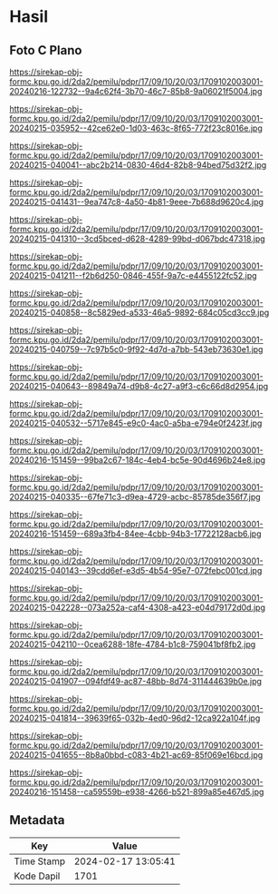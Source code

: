 # Hasil

## Foto C Plano

https://sirekap-obj-formc.kpu.go.id/2da2/pemilu/pdpr/17/09/10/20/03/1709102003001-20240216-122732--9a4c62f4-3b70-46c7-85b8-9a06021f5004.jpg

https://sirekap-obj-formc.kpu.go.id/2da2/pemilu/pdpr/17/09/10/20/03/1709102003001-20240215-035952--42ce62e0-1d03-463c-8f65-772f23c8016e.jpg

https://sirekap-obj-formc.kpu.go.id/2da2/pemilu/pdpr/17/09/10/20/03/1709102003001-20240215-040041--abc2b214-0830-46d4-82b8-94bed75d32f2.jpg

https://sirekap-obj-formc.kpu.go.id/2da2/pemilu/pdpr/17/09/10/20/03/1709102003001-20240215-041431--9ea747c8-4a50-4b81-9eee-7b688d9620c4.jpg

https://sirekap-obj-formc.kpu.go.id/2da2/pemilu/pdpr/17/09/10/20/03/1709102003001-20240215-041310--3cd5bced-d628-4289-99bd-d067bdc47318.jpg

https://sirekap-obj-formc.kpu.go.id/2da2/pemilu/pdpr/17/09/10/20/03/1709102003001-20240215-041211--f2b6d250-0846-455f-9a7c-e4455122fc52.jpg

https://sirekap-obj-formc.kpu.go.id/2da2/pemilu/pdpr/17/09/10/20/03/1709102003001-20240215-040858--8c5829ed-a533-46a5-9892-684c05cd3cc9.jpg

https://sirekap-obj-formc.kpu.go.id/2da2/pemilu/pdpr/17/09/10/20/03/1709102003001-20240215-040759--7c97b5c0-9f92-4d7d-a7bb-543eb73630e1.jpg

https://sirekap-obj-formc.kpu.go.id/2da2/pemilu/pdpr/17/09/10/20/03/1709102003001-20240215-040643--89849a74-d9b8-4c27-a9f3-c6c66d8d2954.jpg

https://sirekap-obj-formc.kpu.go.id/2da2/pemilu/pdpr/17/09/10/20/03/1709102003001-20240215-040532--5717e845-e9c0-4ac0-a5ba-e794e0f2423f.jpg

https://sirekap-obj-formc.kpu.go.id/2da2/pemilu/pdpr/17/09/10/20/03/1709102003001-20240216-151459--99ba2c67-184c-4eb4-bc5e-90d4696b24e8.jpg

https://sirekap-obj-formc.kpu.go.id/2da2/pemilu/pdpr/17/09/10/20/03/1709102003001-20240215-040335--67fe71c3-d9ea-4729-acbc-85785de356f7.jpg

https://sirekap-obj-formc.kpu.go.id/2da2/pemilu/pdpr/17/09/10/20/03/1709102003001-20240216-151459--689a3fb4-84ee-4cbb-94b3-17722128acb6.jpg

https://sirekap-obj-formc.kpu.go.id/2da2/pemilu/pdpr/17/09/10/20/03/1709102003001-20240215-040143--39cdd6ef-e3d5-4b54-95e7-072febc001cd.jpg

https://sirekap-obj-formc.kpu.go.id/2da2/pemilu/pdpr/17/09/10/20/03/1709102003001-20240215-042228--073a252a-caf4-4308-a423-e04d79172d0d.jpg

https://sirekap-obj-formc.kpu.go.id/2da2/pemilu/pdpr/17/09/10/20/03/1709102003001-20240215-042110--0cea6288-18fe-4784-b1c8-759041bf8fb2.jpg

https://sirekap-obj-formc.kpu.go.id/2da2/pemilu/pdpr/17/09/10/20/03/1709102003001-20240215-041907--094fdf49-ac87-48bb-8d74-311444639b0e.jpg

https://sirekap-obj-formc.kpu.go.id/2da2/pemilu/pdpr/17/09/10/20/03/1709102003001-20240215-041814--39639f65-032b-4ed0-96d2-12ca922a104f.jpg

https://sirekap-obj-formc.kpu.go.id/2da2/pemilu/pdpr/17/09/10/20/03/1709102003001-20240215-041655--8b8a0bbd-c083-4b21-ac69-85f069e16bcd.jpg

https://sirekap-obj-formc.kpu.go.id/2da2/pemilu/pdpr/17/09/10/20/03/1709102003001-20240216-151458--ca59559b-e938-4266-b521-899a85e467d5.jpg


## Metadata

| Key        | Value               |
| ---------- | ------------------- |
| Time Stamp | 2024-02-17 13:05:41 |
| Kode Dapil | 1701                |



